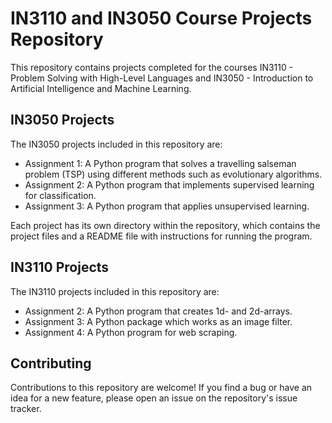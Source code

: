 # IN3110 and IN3050 Course Projects Repository
This repository contains projects completed for the courses IN3110 - Problem Solving with High-Level Languages and IN3050 - Introduction to Artificial Intelligence and Machine Learning.

## IN3050 Projects
The IN3050 projects included in this repository are:

- Assignment 1: A Python program that solves a travelling salseman problem (TSP) using different methods such as evolutionary algorithms.
- Assignment 2: A Python program that implements supervised learning for classification.
- Assignment 3: A Python program that applies unsupervised learning.

Each project has its own directory within the repository, which contains the project files and a README file with instructions for running the program.

## IN3110 Projects
The IN3110 projects included in this repository are:

- Assignment 2: A Python program that creates 1d- and 2d-arrays.
- Assignment 3: A Python package which works as an image filter.
- Assignment 4: A Python program for web scraping. 

## Contributing
Contributions to this repository are welcome! If you find a bug or have an idea for a new feature, please open an issue on the repository's issue tracker.
